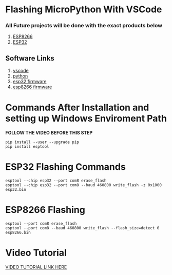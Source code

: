 # Flashing MicroPython With VSCode

### All Future projects will be done with the exact products below
1. [ESP8266](https://bit.ly/3rdAgS0)
2. [ESP32](https://bit.ly/37OPvcJ)


## Software Links
1. [vscode](https://code.visualstudio.com/Download)
2. [python](https://www.python.org/downloads/release/python-377/)
3. [esp32 firmware](https://micropython.org/download/esp32/)
4. [esp8266 firmware](https://micropython.org/download/esp8266/)


# Commands After Installation and setting up Windows Enviroment Path
**FOLLOW THE VIDEO BEFORE THIS STEP**

```
pip install --user --upgrade pip
pip install esptool
```
# ESP32 Flashing Commands
```
esptool --chip esp32 --port com8 erase_flash
esptool --chip esp32 --port com8 --baud 460800 write_flash -z 0x1000 esp32.bin
```
# ESP8266 Flashing
```
esptool --port com8 erase_flash
esptool --port com8 --baud 460800 write_flash --flash_size=detect 0 esp8266.bin
```

# Video Tutorial
[VIDEO TUTORIAL LINK HERE]()
